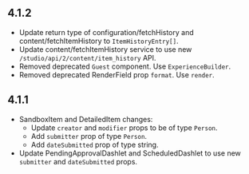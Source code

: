 ## 4.1.2

* Update return type of configuration/fetchHistory and content/fetchItemHistory to `ItemHistoryEntry[]`.
* Update content/fetchItemHistory service to use new `/studio/api/2/content/item_history` API.
* Removed deprecated `Guest` component. Use `ExperienceBuilder`.
* Removed deprecated RenderField prop `format`. Use `render`.

## 4.1.1

* SandboxItem and DetailedItem changes:
  * Update `creator` and `modifier` props to be of type `Person`.
  * Add `submitter` prop of type `Person`.
  * Add `dateSubmitted` prop of type string.
* Update PendingApprovalDashlet and ScheduledDashlet to use new `submitter` and `dateSubmitted` props.
